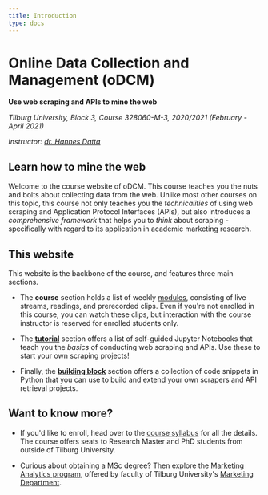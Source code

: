 ```yaml
---
title: Introduction
type: docs
---
```


# Online Data Collection and Management (oDCM)

**Use web scraping and APIs to mine the web**

<!--, and database management-->

_Tilburg University, Block 3, Course 328060-M-3, 2020/2021 (February - April 2021)_

_Instructor: [dr. Hannes Datta](https://hannesdatta.com)_

## Learn how to mine the web

Welcome to the course website of oDCM. This course teaches you the nuts and bolts about collecting data from the web. Unlike most other courses on this topic, this course not only teaches you the *technicalities* of using web scraping and Application Protocol Interfaces (APIs), but also introduces a *comprehensive framework* that helps you to *think* about scraping - specifically with regard to its application in academic marketing research.

## This website

This website is the backbone of the course, and features three main sections.

- The __course__ section holds a list of weekly [modules](docs/course/modules), consisting of live streams, readings, and prerecorded clips. Even if you're not enrolled in this course, you can watch these clips, but interaction with the course instructor is reserved for enrolled students only.

- The [__tutorial__](docs/tutorials) section offers a list of self-guided Jupyter Notebooks that teach you the *basics* of conducting web scraping and APIs. Use these to start your own scraping projects!

- Finally, the [__building block__](docs/snippets) section offers a collection of code snippets in Python that you can use to build and extend your own scrapers and API retrieval projects.

## Want to know more?

- If you'd like to enroll, head over to the [course syllabus](docs/course/syllabus) for all the details. The course offers seats to Research Master and PhD students from outside of Tilburg University.

- Curious about obtaining a MSc degree? Then explore the [Marketing Analytics program](https://www.tilburguniversity.edu/education/masters-programmes/marketing-analytics), offered by faculty of Tilburg University's [Marketing Department](https://tilburguniversity.edu/marketing).


<!--
## Glossary search

Already know what you're looking for? Search the __Glossary__ here.



Comments Roy:
- voorkennis eigenlijk verplicht

QUESTIONS SUSAN:
- dprep eerst laten lopen, dan pas web scraping
- niveau toetsen met python; entry exam ("encore")
- voorgangstoets

- duidelijk maken dat het geen peer review is!


- no need to prep each and every "deep" level

SESSIONS
++++++++

1) open session + #1 website exploration

2) website pitches from teams + advice on what could be interesting research settings/questions, or how data could be linked to other sources

-- SELF STUDY: prototype scraping

3) #2 Prototype: proof of concept laten zien
+ LECTURE: deployment

-- SCRAPER #3 deployment, databases [...]

4) Feedback

5) SESSION: #4 Data sharing, documentation

6) Poster session w/ powerpoint/ "verhaal" maken

-->

